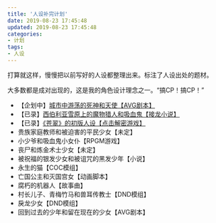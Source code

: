 ```yaml
---
title: '人设补完计划'
date: 2019-08-23 17:45:48
updated: 2019-08-23 17:45:48
categories:
- 计划
tags:
- 人设
---
```


打算就这样，慢慢把以前写好的人设都整理出来。标注了人设出处的题材。

大多数都是成对出现的，这是我的角色设计理念之一。“搞CP！搞CP！”

<!--more-->
- 【企划中】[城市中游荡的死神和天使【AVG剧本】](https://skmtjun.github.io/2019/08/21/2019-08-21-16-15-51%E4%BC%81%E5%88%92/)
- 【已录】[西伯利亚雪原上的魔物猎人和吸血鬼【接龙小说】](https://skmtjun.github.io/2019/08/22/2019-08-22-18-40-32%E4%BA%BA%E8%AE%BE/)
- 【已录】[《苍翠》的初版人设【点击解密游戏】](https://skmtjun.github.io/2019/08/23/2019-08-23-11-44-16%E4%BA%BA%E8%AE%BE/)
- 贵族家庭教师和被迫害的平民少女【未定】
- 小少爷和吸血鬼小女仆【RPGM游戏】
- 丧尸和炼金术士少女【未定】
- 被祝福的银发少女和被诅咒的黑发少年【小说】
- 永生的猫【COC模组】
- 亡国公主和灭国宫女【动画脚本】
- 腐朽的机器人【故事曲】
- 村长儿子、青梅竹马和兽耳传教士【DND模组】
- 戾龙少女【DND模组】
- 回到过去的少年和留在现在的少女【AVG剧本】
